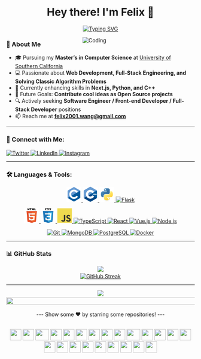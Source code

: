 <!-- ![Header](https://www.digitalsolutionservices.com/img/services/website1.gif) -->

<h1 align="center">Hey there! I'm Felix 👋</h1>

<p align="center">
  <a href="https://git.io/typing-svg"><img src="https://readme-typing-svg.demolab.com?font=Dancing+Script&size=28&pause=1000&center=true&width=435&lines=Embracing+Novelty%2C+Following+Passions;Engineering+Novel+Full-stack+Projects;Express.js%2C+Next.js%2C+Flask%2C+Python" alt="Typing SVG" /></a>
</p>

<img align="right" alt="Coding" width="300" src="./assets/giphy.gif">

### 🚀 About Me
- 🎓 Pursuing my **Master’s in Computer Science** at [University of Southern California](https://www.usc.edu/)
- 💻 Passionate about **Web Development, Full-Stack Engineering, and Solving Classic Algorithm Problems**
- 🌱 Currently enhancing skills in **Next.js, Python, and C++**
- 🎯 Future Goals: **Contribute cool ideas as Open Source projects**
- 🔍 Actively seeking **Software Engineer / Front-end Developer / Full-Stack Developer** positions
- 📫 Reach me at **[felix2001.wang@gmail.com](mailto:felix2001.wang@gmail.com)**

---

### 📌 Connect with Me:
<p align="left">
  <a href="https://twitter.com/aniket736" target="blank">
    <img align="center" src="https://cdn.jsdelivr.net/gh/devicons/devicon/icons/twitter/twitter-original.svg" alt="Twitter" height="30" width="40" />
  </a>
  <a href="https://www.linkedin.com/in/felix-2001-wang/" target="_blank">
    <img align="center" src="https://cdn.jsdelivr.net/gh/devicons/devicon/icons/linkedin/linkedin-original.svg" alt="LinkedIn" height="30" width="40" />
  </a>
  <a href="https://www.instagram.com/felix0307wang/" target="blank">
    <img align="center" src="https://raw.githubusercontent.com/rahuldkjain/github-profile-readme-generator/master/src/images/icons/Social/instagram.svg" alt="Instagram" height="30" width="40" />
  </a>
  
</p>

---

### 🛠️ Languages & Tools:
<p align="center" display="flex" flex-wrap="wrap" gap="10px">
  <a href="https://www.cprogramming.com/" target="_blank">
    <img src="https://raw.githubusercontent.com/devicons/devicon/master/icons/c/c-original.svg" alt="C" width="40" height="40" /> 
  </a>
  <a href="https://www.w3schools.com/cpp/" target="_blank">
    <img src="https://raw.githubusercontent.com/devicons/devicon/master/icons/cplusplus/cplusplus-original.svg" alt="C++" width="40" height="40" />
  </a>
  <a href="https://www.python.org" target="_blank">
    <img src="https://raw.githubusercontent.com/devicons/devicon/master/icons/python/python-original.svg" alt="Python" width="40" height="40" /> 
  </a>
  <a href="https://flask.palletsprojects.com/" target="_blank">
    <img src="https://cdn.jsdelivr.net/gh/devicons/devicon@latest/icons/flask/flask-original.svg" alt="Flask" width="40" height="40"/>
  </a>
            
</p>
<p align="center" display="flex" flex-wrap="wrap" gap="20px">
  <a href="https://www.w3.org/html/" target="_blank">
    <img src="https://raw.githubusercontent.com/devicons/devicon/master/icons/html5/html5-original-wordmark.svg" alt="HTML5" width="40" height="40" /> 
  </a>
  <a href="https://www.w3schools.com/css/" target="_blank">
    <img src="https://raw.githubusercontent.com/devicons/devicon/master/icons/css3/css3-original-wordmark.svg" alt="CSS3" width="40" height="40" /> 
  </a>
  <a href="https://developer.mozilla.org/en-US/docs/Web/JavaScript" target="_blank">
    <img src="https://raw.githubusercontent.com/devicons/devicon/master/icons/javascript/javascript-original.svg" alt="JavaScript" width="40" height="40" /> 
  </a>
  <a href="https://developer.mozilla.org/en-US/docs/Web/TypeScript" target="_blank">
    <img src="https://cdn.jsdelivr.net/gh/devicons/devicon/icons/typescript/typescript-original.svg" alt="TypeScript" width="40" height="40" /> 
  <a href="https://reactjs.org/" target="_blank">
    <img src="https://cdn.jsdelivr.net/gh/devicons/devicon/icons/react/react-original-wordmark.svg" alt="React" width="40" height="40" /> 
  </a>
  <a href="https://vuejs.org/" target="_blank">
    <img src="https://cdn.jsdelivr.net/gh/devicons/devicon/icons/vuejs/vuejs-original.svg" alt="Vue.js" width="40" height="40" /> 
  </a>
  <a href="https://nodejs.org/" target="_blank">
    <img src="https://icongr.am/devicon/nodejs-original.svg?size=134&color=currentColor" alt="Node.js" width="40" height="40" /> 
  </a>
</p>
<p align="center" display="flex" flex-wrap="wrap" gap="10px">
  <a href="https://git-scm.com/" target="_blank">
    <img src="https://cdn.jsdelivr.net/gh/devicons/devicon/icons/git/git-plain-wordmark.svg" alt="Git" width="40" height="40" /> 
  </a>
  <a href="https://www.mongodb.com/" target="_blank">
    <img src="https://cdn.jsdelivr.net/gh/devicons/devicon/icons/mongodb/mongodb-original.svg" alt="MongoDB" width="40" height="40" /> 
  </a>
  <a href="https://www.postgresql.org/" target="_blank">
    <img src="https://cdn.jsdelivr.net/gh/devicons/devicon/icons/postgresql/postgresql-original.svg" alt="PostgreSQL" width="40" height="40" /> 
  </a>
  <a href="https://www.docker.com/" target="_blank">
    <img src="https://cdn.jsdelivr.net/gh/devicons/devicon/icons/docker/docker-original.svg" alt="Docker" width="40" height="40" /> 
  </a>
</p>


---

### 📊 GitHub Stats
<p align="center">
  <a href="https://github.com/felix-wang-0307">
    <img src="https://github-readme-stats.vercel.app/api/top-langs/?username=felix-wang-0307&theme=gradient&hide=html&layout=donut" />
  </a>
  <br>
  <a href="https://github.com/felix-wang-0307">
    <img src="https://streak-stats.demolab.com?user=felix-wang-0307" alt="GitHub Streak" />
  </a>
</p>

---

<p align="center">
  <img src="https://i.imgur.com/x1KbuCq.gif" width="500">
  <br>
  <img src="https://i.imgur.com/dBaSKWF.gif" height="20" width="1000"> 
  <br>
  <div align="center">
    --- Show some ❤️ by starring some repositories! ---
  </div>
</p>

<br>
<div align="center">
    <img src="https://cultofthepartyparrot.com/parrots/hd/githubparrot.gif" width="30" height="30"/>
    <img src="https://cultofthepartyparrot.com/flags/hd/indiaparrot.gif" width="30" height="30"/>
    <img src="https://cultofthepartyparrot.com/parrots/asyncparrot.gif" width="36" height="30"/>
    <img src="https://cultofthepartyparrot.com/parrots/hd/60fpsparrot.gif" width="30" height="30"/>
    <img src="https://cultofthepartyparrot.com/parrots/hd/jumpingparrot.gif" width="30" height="30"/>
    <img src="https://cultofthepartyparrot.com/parrots/hd/opensourceparrot.gif" width="30" height="30"/>
    <img src="https://cultofthepartyparrot.com/parrots/hd/dealwithitnowparrot.gif" width="30" height="30"/>
    <img src="https://cultofthepartyparrot.com/parrots/hd/hypnoparrotlight.gif" width="30" height="30"/>
    <img src="https://cultofthepartyparrot.com/parrots/databaseparrot.gif" width="30" height="30"/>
    <img src="https://cultofthepartyparrot.com/parrots/fixparrot.gif" width="36" height="30"/>
    <img src="https://cultofthepartyparrot.com/parrots/hd/laptop_parrot.gif" width="30" height="30"/>
    <img src="https://cultofthepartyparrot.com/parrots/hd/spinningparrot.gif" width="30" height="30"/>
    <img src="https://cultofthepartyparrot.com/parrots/hd/levitationparrot.gif" width="30" height="30"/>
    <img src="https://cultofthepartyparrot.com/parrots/hd/meldparrot.gif" width="30" height="30"/>
    <img src="https://cultofthepartyparrot.com/parrots/slomoparrot.gif" width="30" height="30"/>
    <img src="https://cultofthepartyparrot.com/parrots/hd/moonwalkingparrot.gif" width="30" height="30"/>
    <img src="https://cultofthepartyparrot.com/parrots/hd/stableparrot.gif" width="30" height="30"/>
    <img src="https://cultofthepartyparrot.com/parrots/hd/scienceparrot.gif" width="30" height="30"/>
    <img src="https://cultofthepartyparrot.com/parrots/hd/pirateparrot.gif" width="30" height="30"/>
    <img src="https://cultofthepartyparrot.com/parrots/hd/footballparrot.gif" width="30" height="30"/>
    <img src="https://cultofthepartyparrot.com/parrots/hd/illuminatiparrot.gif" width="30" height="30"/>
    <img src="https://cultofthepartyparrot.com/parrots/hd/hypnoparrotdark.gif" width="30" height="30"/>
    <img src="https://cultofthepartyparrot.com/parrots/hd/mustacheparrot.gif" width="30" height="30"/>
</div>
